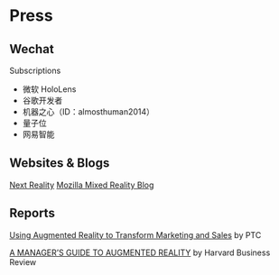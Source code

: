 # Press

## Wechat
Subscriptions
- 微软 HoloLens
- 谷歌开发者
- 机器之心（ID：almosthuman2014）
- 量子位
- 网易智能

## Websites & Blogs
[Next Reality](https://next.reality.news/)
[Mozilla Mixed Reality Blog](https://blog.mozvr.com/)

## Reports
[Using Augmented Reality to Transform Marketing and Sales](https://www.ptc.com/cn/resources/augmented-reality/ebook/transform-marketing-augmented-reality) by PTC

[A MANAGER’S GUIDE TO AUGMENTED REALITY](https://drive.google.com/open?id=0B9BN7ItUCqrDTmtyamVZXzZzQVpnbWF1UTlyNk1jUjFHYnFB) by Harvard Business Review

